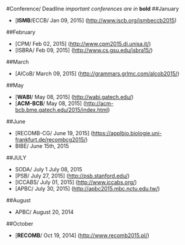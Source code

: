 
#Conference/ Deadline
*important conferences are in* **bold** 
##January

* [**ISMB**/ECCB/ Jan 09, 2015] (http://www.iscb.org/ismbeccb2015)

##February

* [CPM/	Feb 02, 2015] (http://www.cpm2015.di.unisa.it/)
* [ISBRA/	Feb 09, 2015] (http://www.cs.gsu.edu/isbra15/)

##March

* [AlCoB/	March 09, 2015]	(http://grammars.grlmc.com/alcob2015/)

##May

* [**WABI**/	May 08, 2015] (http://wabi.gatech.edu/)
* [**ACM-BCB**/	May 08, 2015] (http://acm-bcb.bme.gatech.edu/2015/index.html)

##June
* [RECOMB-CG/	June 19, 2015] (https://applbio.biologie.uni-frankfurt.de/recombcg2015/)
* BIBE/ June 15th, 2015 

##JULY
* SODA/ July 1 July 08, 2015 
* [PSB/ July 27, 2015] (http://psb.stanford.edu/)
* [ICCABS/	July 01, 2015] (http://www.iccabs.org/)
* [APBC/	July 30, 2015] (http://apbc2015.mbc.nctu.edu.tw/)

##August
* APBC/ August 20, 2014 

##October
* [**RECOMB**/	Oct 19, 2014] (http://www.recomb2015.pl/)





